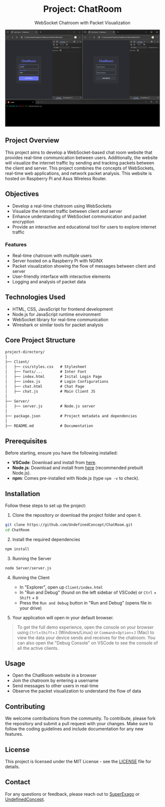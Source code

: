 <div align="center">
    <h1>
        Project: ChatRoom
    </h1>
    <p>
        WebSocket Chatroom with Packet Visualization
    </p>   
</div>

[![ChatRoom Demo GIF](https://github.com/UndefinedConcept/ChatRoom/blob/main/demo/ChatRoom%20Demo.gif)](https://github.com/UndefinedConcept/ChatRoom/blob/main/demo/ChatRoom%20Demo.pdf)

## Project Overview

This project aims to develop a WebSocket-based chat room website that provides real-time communication between users. Additionally, the website will visualize the internet traffic by sending and tracking packets between the client and server. This project combines the concepts of WebSockets, real-time web applications, and network packet analysis. This website is hosted on Raspberry Pi and Asus Wireless Router.

## Objectives

- Develop a real-time chatroom using WebSockets
- Visualize the internet traffic between client and server
- Enhance understanding of WebSocket communication and packet encryption
- Provide an interactive and educational tool for users to explore internet traffic

### Features

- Real-time chatroom with multiple users
- Server hosted on a Raspberry Pi with NGINX
- Packet visualization showing the flow of messages between client and server
- User-friendly interface with interactive elements
- Logging and analysis of packet data

## Technologies Used

- HTML, CSS, JavaScript for frontend development
- Node.js for JavaScript runtime environment
- WebSocket library for real-time communication
- Wireshark or similar tools for packet analysis

## Core Project Structure
```Plaintext
project-directory/
│
├── Client/
│   ├── css/styles.css   # Stylesheet
│   ├── fonts/...        # Inter Font
│   ├── index.html       # Inital Login Page
│   ├── index.js         # Login Configurations
│   ├── chat.html        # Chat Page
│   ├── chat.js          # Main Client JS
│
├── Server/
│   ├── server.js        # Node.js server
│
├── package.json         # Project metadata and dependencies
│
├── README.md            # Documentation

```

## Prerequisites
Before starting, ensure you have the following installed:
- **VSCode**: Download and install from [here](https://code.visualstudio.com/download).
- **Node.js**: Download and install from [here](https://nodejs.org/) (recommended prebuilt Node.js).
- **npm**: Comes pre-installed with Node.js (type `npm -v` to check).

## Installation
Follow these steps to set up the project:

1. Clone the repository or download the project folder and open it.
```bash
git clone https://github.com/UndefinedConcept/ChatRoom.git
cd ChatRoom
```
2. Install the required dependencies
```bash
npm install
```
3. Running the Server
```bash
node Server/server.js
```
4. Running the Client
   - In "Explorer", open up `Client/index.html`
   - In "Run and Debug" (found on the left sidebar of VSCode) or `Ctrl` + `Shift` + `D`
   - Press the `Run and Debug` button in "Run and Debug" (opens file in your drive)

5. Your application will open in your default browser.
> To get the full demo experience, open the console on your browser using `Ctrl`+`Shift`+`J` (Windows/Linux) or `Command`+`Option`+`J` (Mac) to view the data your device sends and receives for the chatroom. You can also open the "Debug Console" on VSCode to see the console of all the active clients.

## Usage

- Open the ChatRoom website in a browser
- Join the chatroom by entering a username
- Send messages to other users in real-time
- Observe the packet visualization to understand the flow of data

## Contributing

We welcome contributions from the community. To contribute, please fork the repository and submit a pull request with your changes. Make sure to follow the coding guidelines and include documentation for any new features.

## License

This project is licensed under the MIT License \- see the [LICENSE](https://github.com/UndefinedConcept/ChatRoom/blob/main/LICENSE) file for details.

## Contact

For any questions or feedback, please reach out to [SuperExago](https://github.com/jpang9431) or [UndefinedConcept](https://github.com/UndefinedConcept).
